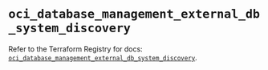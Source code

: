 # `oci_database_management_external_db_system_discovery`

Refer to the Terraform Registry for docs: [`oci_database_management_external_db_system_discovery`](https://registry.terraform.io/providers/oracle/oci/7.19.0/docs/resources/database_management_external_db_system_discovery).
